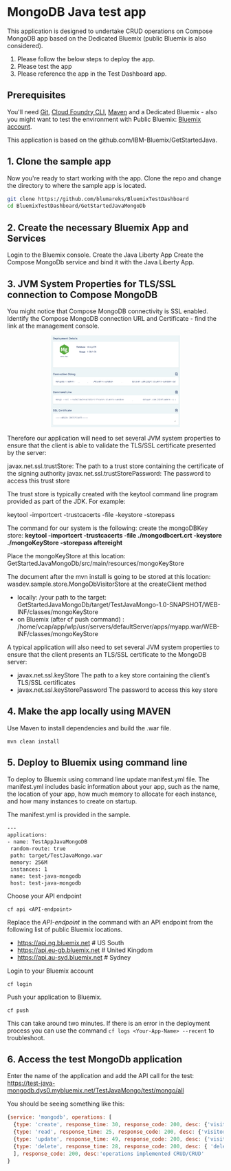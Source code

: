 # MongoDB Java test app
This application is designed to undertake CRUD operations on Compose MongoDB app based on the Dedicated Bluemix (public Bluemix is also considered).

1. Please follow the below steps to deploy the app.
2. Please test the app
3. Please reference the app in the Test Dashboard app.

## Prerequisites

You'll need [Git](https://git-scm.com/downloads), [Cloud Foundry CLI](https://github.com/cloudfoundry/cli#downloads), [Maven](https://maven.apache.org/download.cgi) and a Dedicated Bluemix - also you might want to test the environment with Public Bluemix: [Bluemix account](https://console.ng.bluemix.net/registration/).

This application is based on the github.com/IBM-Bluemix/GetStartedJava.

## 1. Clone the sample app

Now you're ready to start working with the app. Clone the repo and change the directory to where the sample app is located.
  ```bash
  git clone https://github.com/blumareks/BluemixTestDashboard
  cd BluemixTestDashboard/GetStartedJavaMongoDb
  ```

## 2. Create the necessary Bluemix App and Services
Login to the Bluemix console.
Create the Java Liberty App
Create the Compose MongoDb service and bind it with the Java Liberty App. 

## 3. JVM System Properties for TLS/SSL connection to Compose MongoDB
You might notice that Compose MongoDB connectivity is SSL enabled.
Identify the Compose MongoDB connection URL and Certificate - find the link at the management console.

<p align="center">
  <kbd>
    <img src="docs/mongo_mngmnt.png" width="300" style="1px solid">
  </kbd>
</p>

Therefore our application will need to set several JVM system properties to ensure that the client is able to validate the TLS/SSL certificate presented by the server:

javax.net.ssl.trustStore: The path to a trust store containing the certificate of the signing authority
javax.net.ssl.trustStorePassword: The password to access this trust store

The trust store is typically created with the keytool command line program provided as part of the JDK. For example:

keytool -importcert -trustcacerts -file <path to certificate authority file>
            -keystore <path to trust store> -storepass <password>
            
The command for our system is the following:
create the mongoDBKey store: 
**keytool -importcert -trustcacerts -file ./mongodbcert.crt -keystore ./mongoKeyStore -storepass aftereight**
 
 Place the mongoKeyStore at this location: GetStartedJavaMongoDb/src/main/resources/mongoKeyStore
 
 The document after the mvn install is going to be stored at this location: 
 wasdev.sample.store.MongoDbVisitorStore at the createClient method
 
 - locally: /your path to the target: GetStartedJavaMongoDb/target/TestJavaMongo-1.0-SNAPSHOT/WEB-INF/classes/mongoKeyStore
 - on Bluemix (after cf push command) : /home/vcap/app/wlp/usr/servers/defaultServer/apps/myapp.war/WEB-INF/classes/mongoKeyStore
             
A typical application will also need to set several JVM system properties to ensure that the client presents an TLS/SSL certificate to the MongoDB server:

- javax.net.ssl.keyStore The path to a key store containing the client’s TLS/SSL certificates
- javax.net.ssl.keyStorePassword The password to access this key store

## 4. Make the app locally using MAVEN

Use Maven to install dependencies and build the .war file.

  ```
  mvn clean install
  ```

## 5. Deploy to Bluemix using command line

To deploy to Bluemix using command line update manifest.yml file. 
The manifest.yml includes basic information about your app, such as the name, the location of your app, how much memory to allocate for each instance, and how many instances to create on startup. 

The manifest.yml is provided in the sample.

  ```
  ---
applications:
 - name: TestAppJavaMongoDB	
   random-route: true
   path: target/TestJavaMongo.war
   memory: 256M
   instances: 1
   name: test-java-mongodb
   host: test-java-mongodb
  ```

Choose your API endpoint
   ```
   cf api <API-endpoint>
   ```

Replace the *API-endpoint* in the command with an API endpoint from the following list of public Bluemix locations.
* https://api.ng.bluemix.net # US South
* https://api.eu-gb.bluemix.net # United Kingdom
* https://api.au-syd.bluemix.net # Sydney

Login to your Bluemix account
  ```
  cf login
  ```

Push your application to Bluemix.
  ```
  cf push
  ```

This can take around two minutes. If there is an error in the deployment process you can use the command `cf logs <Your-App-Name> --recent` to troubleshoot.

## 6. Access the test MongoDb application
Enter the name of the application and add the API call for the test:
https://test-java-mongodb.dys0.mybluemix.net/TestJavaMongo/test/mongo/all

You should be seeing something like this:
```javascript
{service: 'mongodb', operations: [
  {type: 'create', response_time: 30, response_code: 200, desc: {'visitor id': '594ddeee34a639002645674d'}},
  {type: 'read', response_time: 25, response_code: 200, desc: {'visitor id': '594ddeee34a639002645674d'}},
  {type: 'update', response_time: 49, response_code: 200, desc: {'visitor id': '594ddeee34a639002645674d'}},
  {type: 'delete', response_time: 28, response_code: 200, desc: { 'deleted visitor id': '594ddeee34a639002645674d'}}
  ], response_code: 200, desc:'operations implemented CRUD/CRUD'
}
```
